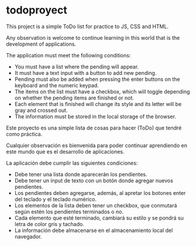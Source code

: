 # todoproyect

This project is a simple ToDo  list for practice to JS, CSS and HTML.

Any observation is welcome to continue learning in this world that is the development of applications.

The application must meet the following conditions:

- You must have a list where the pending will appear.
- It must have a text input with a button to add new pending.
- Pending must also be added when pressing the enter buttons on the keyboard and the numeric keypad.
- The items on the list must have a checkbox, which will toggle depending on whether the pending items are finished or not.
- Each element that is finished will change its style and its letter will be gray and crossed out.
- The information must be stored in the local storage of the browser.

Este proyecto es una simple lista de cosas para hacer (ToDo) que tendré como práctica.

Cualquier observación es bienvenida para poder continuar aprendiendo en este mundo que es el desarrollo de aplicaciones.

La aplicación debe cumplir las siguientes condiciones:

- Debe tener una lista donde aparecerán los pendientes.
- Debe tener un input de texto con un botón donde agregar nuevos pendientes.
- Los pendientes deben agregarse, además, al apretar los botones enter del teclado y el teclado numérico.
- Los elementos de la lista deben tener un checkbox, que conmutará según estén los pendientes terminados o no.
- Cada elemento que esté terminado, cambiará su estilo y se pondrá su letra de color gris y tachado.
- La información debe almacenarse en el almacenamiento local del navegador. 

